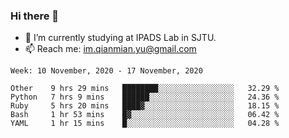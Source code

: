 ### Hi there 👋

- 🔭 I’m currently studying at IPADS Lab in SJTU.
- 📫 Reach me: im.qianmian.yu@gmail.com

<!--START_SECTION:waka-->
```text
Week: 10 November, 2020 - 17 November, 2020

Other    9 hrs 29 mins   ████████░░░░░░░░░░░░░░░░░   32.29 % 
Python   7 hrs 9 mins    ██████░░░░░░░░░░░░░░░░░░░   24.36 % 
Ruby     5 hrs 20 mins   ████▓░░░░░░░░░░░░░░░░░░░░   18.15 % 
Bash     1 hr 53 mins    █▓░░░░░░░░░░░░░░░░░░░░░░░   06.42 % 
YAML     1 hr 15 mins    █░░░░░░░░░░░░░░░░░░░░░░░░   04.28 % 
```
<!--END_SECTION:waka-->

<!--
**yqmmm/yqmmm** is a ✨ _special_ ✨ repository because its `README.md` (this file) appears on your GitHub profile.

Here are some ideas to get you started:

- 🔭 I’m currently working on ...
- 🌱 I’m currently learning ...
- 👯 I’m looking to collaborate on ...
- 🤔 I’m looking for help with ...
- 💬 Ask me about ...
- 📫 How to reach me: ...
- 😄 Pronouns: ...
- ⚡ Fun fact: ...
-->
